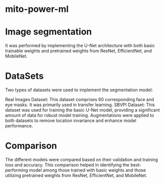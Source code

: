 # mito-power-ml

# Image segmentation 
It was performed by implementing the U-Net architecture with both basic trainable weights and pretrained weights from ResNet, EfficientNet, and MobileNet. 

# DataSets
Two types of datasets were used to implement the segmentation model:

Real Images Dataset: This dataset comprises 60 corresponding face and eye masks. It was primarily used in transfer learning.
SBVPI Dataset: This dataset was used for training the basic U-Net model, providing a significant amount of data for robust model training.
Augmentations were applied to both datasets to remove location invariance and enhance model performance.

# Comparison
The different models were compared based on their validation and training loss and accuracy. This comparison helped in identifying the best-performing model among those trained with basic weights and those utilizing pretrained weights from ResNet, EfficientNet, and MobileNet.
